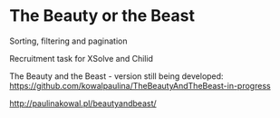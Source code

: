 # The Beauty or the Beast
Sorting, filtering and pagination

Recruitment task for XSolve and Chilid

The Beauty and the Beast - version still being developed:
https://github.com/kowalpaulina/TheBeautyAndTheBeast-in-progress

http://paulinakowal.pl/beautyandbeast/
